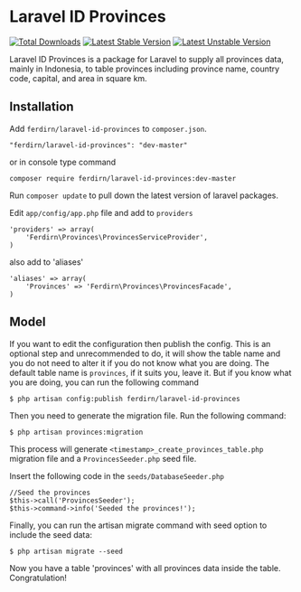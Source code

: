 # Laravel ID Provinces

[![Total Downloads](https://poser.pugx.org/ferdirn/laravel-id-provinces/downloads.svg)](https://packagist.org/packages/ferdirn/laravel-id-provinces)
[![Latest Stable Version](https://poser.pugx.org/ferdirn/laravel-id-provinces/v/stable.svg)](https://packagist.org/packages/ferdirn/laravel-id-provinces)
[![Latest Unstable Version](https://poser.pugx.org/ferdirn/laravel-id-provinces/v/unstable.svg)](https://packagist.org/packages/ferdirn/laravel-id-provinces)

Laravel ID Provinces is a package for Laravel to supply all provinces data, mainly in Indonesia, to table provinces including province name, country code, capital, and area in square km.


## Installation

Add `ferdirn/laravel-id-provinces` to `composer.json`.

    "ferdirn/laravel-id-provinces": "dev-master"

or in console type command

    composer require ferdirn/laravel-id-provinces:dev-master

Run `composer update` to pull down the latest version of laravel packages.

Edit `app/config/app.php` file and add to `providers`

    'providers' => array(
        'Ferdirn\Provinces\ProvincesServiceProvider',
    )

also add to 'aliases'

    'aliases' => array(
        'Provinces' => 'Ferdirn\Provinces\ProvincesFacade',
    )


## Model

If you want to edit the configuration then publish the config. This is an optional step and unrecommended to do, it will show the table name and you do not need to alter it if you do not know what you are doing. The default table name is `provinces`, if it suits you, leave it. But if you know what you are doing, you can run the following command

    $ php artisan config:publish ferdirn/laravel-id-provinces


Then you need to generate the migration file. Run the following command:

    $ php artisan provinces:migration

This process will generate `<timestamp>_create_provinces_table.php` migration file and a `ProvincesSeeder.php` seed file.

Insert the following code in the `seeds/DatabaseSeeder.php`

    //Seed the provinces
    $this->call('ProvincesSeeder');
    $this->command->info('Seeded the provinces!');

Finally, you can run the artisan migrate command with seed option to include the seed data:

    $ php artisan migrate --seed

Now you have a table 'provinces' with all provinces data inside the table. Congratulation!